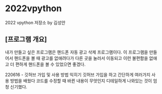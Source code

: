 # 2022vpython
2022 vpython 저장소 by 김성안
## [프로그램 개요]
내가 만들고 싶은 프로그램은 핸드폰 자동 광고 삭제 프로그램이다. 이 프로그램을 만들어서 핸드폰을 볼 때 광고를 없애려다가 다른 곳을 눌러서 이동되고 이런 불편함을 없애고 더 편하게 핸드폰을 볼 수 있었으면 좋겠다. 

220616 - 깃허브 가입 및 사용 방법 익히기
깃허브 가입을 하고 간단하게 여러가지 사용 방법을 배웠다
코드를 수정할 때 바뀐 내용이 무엇인지 디테일하게 나와있는 것이 엄청 신기했다. 
